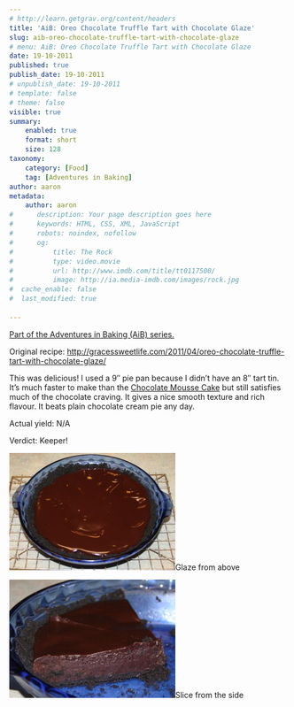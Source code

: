 ```yaml
---
# http://learn.getgrav.org/content/headers
title: 'AiB: Oreo Chocolate Truffle Tart with Chocolate Glaze'
slug: aib-oreo-chocolate-truffle-tart-with-chocolate-glaze
# menu: AiB: Oreo Chocolate Truffle Tart with Chocolate Glaze
date: 19-10-2011
published: true
publish_date: 19-10-2011
# unpublish_date: 19-10-2011
# template: false
# theme: false
visible: true
summary:
    enabled: true
    format: short
    size: 128
taxonomy:
    category: [Food]
    tag: [Adventures in Baking]
author: aaron
metadata:
    author: aaron
#      description: Your page description goes here
#      keywords: HTML, CSS, XML, JavaScript
#      robots: noindex, nofollow
#      og:
#          title: The Rock
#          type: video.movie
#          url: http://www.imdb.com/title/tt0117500/
#          image: http://ia.media-imdb.com/images/rock.jpg
#  cache_enable: false
#  last_modified: true

---
```


[Part of the Adventures in Baking (AiB) series.](../adventures-in-baking-aib-overview "Adventures in Baking (AiB): Overview")

Original recipe: <http://gracessweetlife.com/2011/04/oreo-chocolate-truffle-tart-with-chocolate-glaze/>

This was delicious! I used a 9&Prime; pie pan because I didn’t have an 8&Prime; tart tin. It’s much faster to make than the [Chocolate Mousse Cake](../aib-chocolate-mousse-cake "AiB: Chocolate Mousse Cake") but still satisfies much of the chocolate craving. It gives a nice smooth texture and rich flavour. It beats plain chocolate cream pie any day.

Actual yield: N/A

Verdict: Keeper!

[![](top-down-300x212.jpg "Glaze from the top")](top-down.jpg)Glaze from above

[![](side-slice-300x214.jpg "Slice from the side")](side-slice.jpg)Slice from the side

